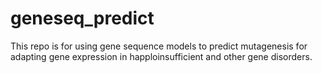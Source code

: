 # geneseq_predict

This repo is for using gene sequence models to predict mutagenesis for adapting gene expression in happloinsufficient and other gene disorders. 
